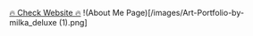 [🔥 Check Website 🔥](https://art-portfolio-9ddff.web.app/)
!(About Me Page)[/images/Art-Portfolio-by-milka_deluxe (1).png]
